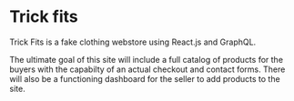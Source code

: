 # Trick fits
Trick Fits is a fake clothing webstore using React.js and GraphQL.

The ultimate goal of this site will include a full catalog of products for the buyers with the capabilty of an actual checkout and contact forms. There will also be a functioning dashboard for the seller to add products to the site.
